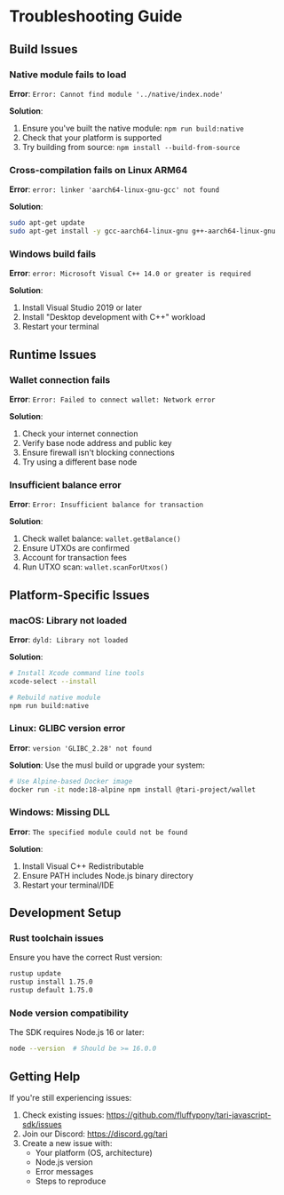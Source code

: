 # Troubleshooting Guide

## Build Issues

### Native module fails to load

**Error**: `Error: Cannot find module '../native/index.node'`

**Solution**:
1. Ensure you've built the native module: `npm run build:native`
2. Check that your platform is supported
3. Try building from source: `npm install --build-from-source`

### Cross-compilation fails on Linux ARM64

**Error**: `error: linker 'aarch64-linux-gnu-gcc' not found`

**Solution**:
```bash
sudo apt-get update
sudo apt-get install -y gcc-aarch64-linux-gnu g++-aarch64-linux-gnu
```

### Windows build fails

**Error**: `error: Microsoft Visual C++ 14.0 or greater is required`

**Solution**:
1. Install Visual Studio 2019 or later
2. Install "Desktop development with C++" workload
3. Restart your terminal

## Runtime Issues

### Wallet connection fails

**Error**: `Error: Failed to connect wallet: Network error`

**Solution**:
1. Check your internet connection
2. Verify base node address and public key
3. Ensure firewall isn't blocking connections
4. Try using a different base node

### Insufficient balance error

**Error**: `Error: Insufficient balance for transaction`

**Solution**:
1. Check wallet balance: `wallet.getBalance()`
2. Ensure UTXOs are confirmed
3. Account for transaction fees
4. Run UTXO scan: `wallet.scanForUtxos()`

## Platform-Specific Issues

### macOS: Library not loaded

**Error**: `dyld: Library not loaded`

**Solution**:
```bash
# Install Xcode command line tools
xcode-select --install

# Rebuild native module
npm run build:native
```

### Linux: GLIBC version error

**Error**: `version 'GLIBC_2.28' not found`

**Solution**:
Use the musl build or upgrade your system:
```bash
# Use Alpine-based Docker image
docker run -it node:18-alpine npm install @tari-project/wallet
```

### Windows: Missing DLL

**Error**: `The specified module could not be found`

**Solution**:
1. Install Visual C++ Redistributable
2. Ensure PATH includes Node.js binary directory
3. Restart your terminal/IDE

## Development Setup

### Rust toolchain issues

Ensure you have the correct Rust version:
```bash
rustup update
rustup install 1.75.0
rustup default 1.75.0
```

### Node version compatibility

The SDK requires Node.js 16 or later:
```bash
node --version  # Should be >= 16.0.0
```

## Getting Help

If you're still experiencing issues:

1. Check existing issues: https://github.com/fluffypony/tari-javascript-sdk/issues
2. Join our Discord: https://discord.gg/tari
3. Create a new issue with:
   - Your platform (OS, architecture)
   - Node.js version
   - Error messages
   - Steps to reproduce
